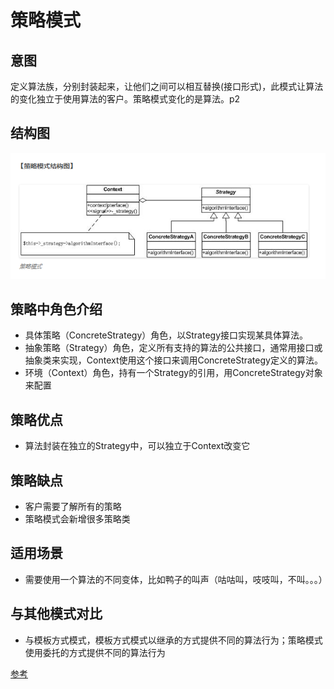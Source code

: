 # 策略模式

## 意图

定义算法族，分别封装起来，让他们之间可以相互替换(接口形式)，此模式让算法的变化独立于使用算法的客户。策略模式变化的是算法。p2

## 结构图

![image](https://github.com/yantianpi/designMode/raw/master/strategy/structure.png)

## 策略中角色介绍

* 具体策略（ConcreteStrategy）角色，以Strategy接口实现某具体算法。
* 抽象策略（Strategy）角色，定义所有支持的算法的公共接口，通常用接口或抽象类来实现，Context使用这个接口来调用ConcreteStrategy定义的算法。
* 环境（Context）角色，持有一个Strategy的引用，用ConcreteStrategy对象来配置

## 策略优点

* 算法封装在独立的Strategy中，可以独立于Context改变它

## 策略缺点

* 客户需要了解所有的策略
* 策略模式会新增很多策略类

## 适用场景

* 需要使用一个算法的不同变体，比如鸭子的叫声（咕咕叫，吱吱叫，不叫。。。）

## 与其他模式对比

* 与模板方式模式，模板方式模式以继承的方式提供不同的算法行为；策略模式使用委托的方式提供不同的算法行为

[参考](http://www.phppan.com/2010/07/php-design-pattern-12-strategy/)